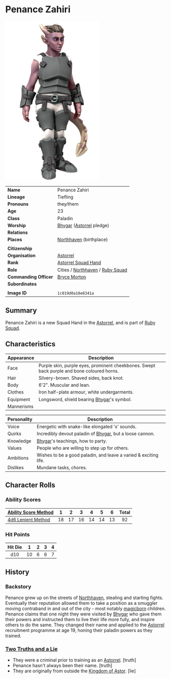 # Penance Zahiri

<img src="https://raw.githubusercontent.com/jesskelsall/astarus-images/main/characters/portraits/1c019d0a10e8341a.png" height="500" />

|||
| --- | --- |
| **Name** | Penance Zahiri | character.3
| **Lineage** | Tiefling |
| **Pronouns** | they/them |
| **Age** | 23 |
| **Class** | Paladin |
| **Worship** | [Bhygar](../gods/deities/bhygar.md) ([Astorrel](../organisations/astorrel/astorrel.md) pledge) |
| **Relations** | |
| **Places** | [Northhaven](../places/cities/northhaven.md) (birthplace) |
|||
| **Citizenship** | |
| **Organisation** | [Astorrel](../organisations/astorrel/astorrel.md) |
| **Rank** | [Astorrel Squad Hand](../organisations/astorrel/ranks/astorrel-squad-hand.md) |
| **Role** | Cities / [Northhaven](../places/cities/northhaven.md) / [Ruby Squad](../organisations/astorrel/squads/ruby-squad.md) |
| **Commanding Officer** | [Bryce Morton](bryce-morton.md) |
| **Subordinates** | |
|||
| **Image ID** | `1c019d0a10e8341a` |

## Summary

Penance Zahiri is a new Squad Hand in the [Astorrel](../organisations/astorrel/astorrel.md), and is part of [Ruby Squad](../organisations/astorrel/squads/ruby-squad.md).

## Characteristics

| Appearance | Description |
| --- | --- |
| Face | Purple skin, purple eyes, prominent cheekbones. Swept back purple and bone coloured horns. |
| Hair | Silvery-brown. Shaved sides, back knot. |
| Body | 6'2". Muscular and lean. |
| Clothes | Iron half-plate armour, white undergarments. |
| Equipment | Longsword, shield bearing [Bhygar](../gods/deities/bhygar.md)'s symbol. |
| Mannerisms | |

| Personality | Description |
| --- | --- |
| Voice | Energetic with snake-like elongated 's' sounds. |
| Quirks | Incredibly devout paladin of [Bhygar](../gods/deities/bhygar.md), but a loose cannon. |
| Knowledge | [Bhygar](../gods/deities/bhygar.md)'s teachings, how to party. |
| Values | People who are willing to step up for others. |
| Ambitions | Wishes to be a good paladin, and leave a varied & exciting life. |
| Dislikes | Mundane tasks, chores. |

## Character Rolls

### Ability Scores

| [Ability Score Method](../mechanics/ability-score-method/ability-score-method.md) | 1 | 2 | 3 | 4 | 5 | 6 | Total |
| --- |:---:|:---:|:---:|:---:|:---:|:---:|:---:|
| [4d6 Lenient Method](../mechanics/ability-score-method/4d6-lenient-method.md) | 18 | 17 | 16 | 14 | 14 | 13 | 92 |

### Hit Points

| Hit Die | 1 | 2 | 3 | 4 |
|:---:|:---:|:---:|:---:|:---:|
| d10 | 10 | 6 | 6 | 7 |

## History

### Backstory

Penance grew up on the streets of [Northhaven](../places/cities/northhaven.md), stealing and starting fights. Eventually their reputation allowed them to take a position as a smuggler moving contraband in and out of the city - most notably [magicborn](../civilisations/kingdom-of-astor/magicborn.md) children. Penance claims that one night they were visited by [Bhygar](../gods/deities/bhygar.md) who gave them their powers and instructed them to live their life more fully, and inspire others to do the same. They changed their name and applied to the [Astorrel](../organisations/astorrel/astorrel.md) recruitment programme at age 19, honing their paladin powers as they trained.

### [Two Truths and a Lie](../mechanics/roleplay/two-truths-and-a-lie.md)

- They were a criminal prior to training as an [Astorrel](../organisations/astorrel/astorrel.md). [truth]
- Penance hasn't always been their name. [truth]
- They are originally from outside the [Kingdom of Astor](../civilisations/kingdom-of-astor/kingdom-of-astor.md). [lie]
